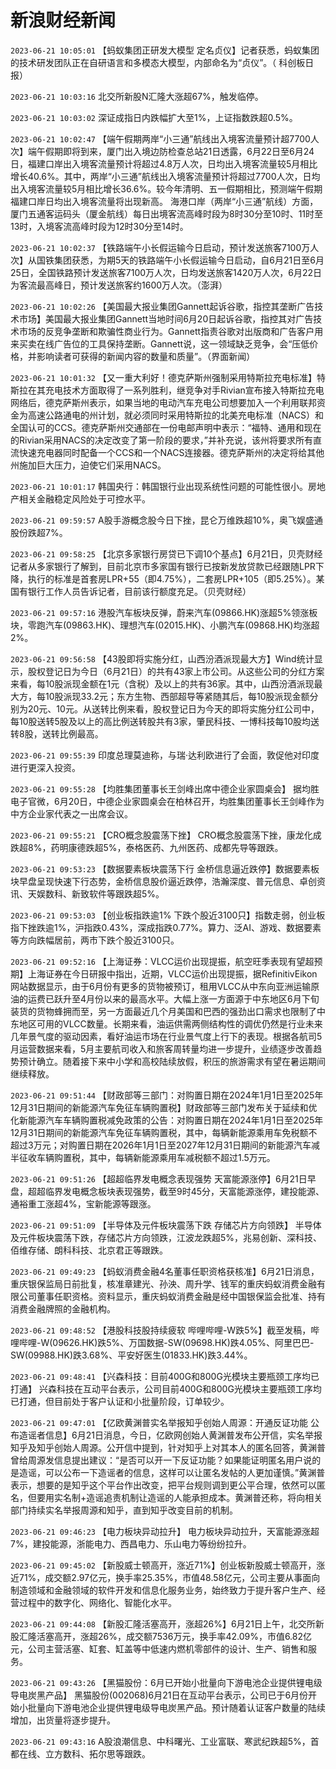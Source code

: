# 新浪财经新闻
`2023-06-21 10:05:01` 【蚂蚁集团正研发大模型 定名贞仪】记者获悉，蚂蚁集团的技术研发团队正在自研语言和多模态大模型，内部命名为“贞仪”。（ 科创板日报）

`2023-06-21 10:03:16` 北交所新股N汇隆大涨超67%，触发临停。

`2023-06-21 10:03:02` 深证成指日内跌幅扩大至1%，上证指数跌超0.5%。

`2023-06-21 10:02:47` 【端午假期两岸“小三通”航线出入境客流量预计超7700人次】端午假期即将到来，厦门出入境边防检查总站21日透露，6月22日至6月24日，福建口岸出入境客流量预计将超过4.8万人次，日均出入境客流量较5月相比增长40.6%。其中，两岸“小三通”航线出入境客流量预计将超过7700人次，日均出入境客流量较5月相比增长36.6%。较今年清明、五一假期相比，预测端午假期福建口岸日均出入境客流量将出现新高。 海港口岸（两岸“小三通”航线）方面，厦门五通客运码头（厦金航线）每日出境客流高峰时段为8时30分至10时、11时至13时，入境客流高峰时段为12时30分至14时。

`2023-06-21 10:02:37` 【铁路端午小长假运输今日启动，预计发送旅客7100万人次】从国铁集团获悉，为期5天的铁路端午小长假运输今日启动，自6月21日至6月25日，全国铁路预计发送旅客7100万人次，日均发送旅客1420万人次，6月22日为客流最高峰日，预计发送旅客约1600万人次。（澎湃）

`2023-06-21 10:02:26` 【美国最大报业集团Gannett起诉谷歌，指控其垄断广告技术市场】美国最大报业集团Gannett当地时间6月20日起诉谷歌，指控其对广告技术市场的反竞争垄断和欺骗性商业行为。Gannett指责谷歌对出版商和广告客户用来买卖在线广告位的工具保持垄断。Gannett说，这一领域缺乏竞争，会“压低价格，并影响读者可获得的新闻内容的数量和质量”。（界面新闻）

`2023-06-21 10:01:32` 【又一重大利好！德克萨斯州强制采用特斯拉充电标准】特斯拉在其充电技术方面取得了一系列胜利，继竞争对手Rivian宣布接入特斯拉充电网络后，德克萨斯州表示，如果当地的电动汽车充电公司想要加入一个利用联邦资金为高速公路通电的州计划，就必须同时采用特斯拉的北美充电标准（NACS）和全国认可的CCS。德克萨斯州交通部在一份电邮声明中表示：“福特、通用和现在的Rivian采用NACS的决定改变了第一阶段的要求，”并补充说，该州将要求所有直流快速充电器同时配备一个CCS和一个NACS连接器。德克萨斯州的决定将给其他州施加巨大压力，迫使它们采用NACS。

`2023-06-21 10:01:17` 韩国央行：韩国银行业出现系统性问题的可能性很小。房地产相关金融稳定风险处于可控水平。

`2023-06-21 09:59:57` A股手游概念股今日下挫，昆仑万维跌超10%，奥飞娱盛通股份跌超7%。

`2023-06-21 09:58:25` 【北京多家银行房贷已下调10个基点】6月21日，贝壳财经记者从多家银行了解到，目前北京市多家国有银行已按新发放贷款已经跟随LPR下降，执行的标准是首套房LPR+55（即4.75%），二套房LPR+105（即5.25%）。某国有银行工作人员告诉记者，目前该行额度充足。（贝壳财经）

`2023-06-21 09:57:16` 港股汽车板块反弹，蔚来汽车(09866.HK)涨超5%领涨板块，零跑汽车(09863.HK)、理想汽车(02015.HK)、小鹏汽车(09868.HK)均涨超2%。

`2023-06-21 09:56:58` 【43股即将实施分红，山西汾酒派现最大方】Wind统计显示，股权登记日为今日（6月21日）的共有43家上市公司。从这些公司的分红方案来看，每10股派现金额在1元（含税）及以上的共有36家。其中，山西汾酒派现最大方，每10股派现33.2元；东方生物、西部超导等紧随其后，每10股派现金额分别为20元、10元。从送转比例来看，股权登记日为今天的即将实施分红公司中，每10股送转5股及以上的高比例送转股共有3家，肇民科技、一博科技每10股均送转8股，送转比例最高。

`2023-06-21 09:55:39` 印度总理莫迪称，与瑞·达利欧进行了会面，敦促他对印度进行更深入投资。

`2023-06-21 09:55:28` 【均胜集团董事长王剑峰出席中德企业家圆桌会】 据均胜电子官微，6月20日，中德企业家圆桌会在柏林召开，均胜集团董事长王剑峰作为中方企业家代表之一出席会议。

`2023-06-21 09:55:21` 【CRO概念股震荡下挫】 CRO概念股震荡下挫，康龙化成跌超8%，药明康德跌超5%，泰格医药、九州医药、成都先导等跟跌。

`2023-06-21 09:53:23` 【数据要素板块震荡下行 金桥信息逼近跌停】数据要素板块早盘呈现快速下行态势，金桥信息股价逼近跌停，浩瀚深度、普元信息、卓创资讯、天娱数科、新致软件等跟跌超5%。

`2023-06-21 09:53:03` 【创业板指跌逾1% 下跌个股近3100只】指数走弱，创业板指下挫跌逾1%，沪指跌0.43%，深成指跌0.77%。算力、泛AI、游戏、数据要素等方向跌幅居前，两市下跌个股近3100只。

`2023-06-21 09:52:16` 【上海证券：VLCC运价出现提振，航空旺季表现有望超预期】上海证券在今日研报中指出，近期，VLCC运价出现提振，据RefinitivEikon网站数据显示，由于6月份有更多的货物被预订，租用VLCC从中东向亚洲运输原油的运费已跃升至4月份以来的最高水平。大幅上涨一方面源于中东地区6月下旬装货的货物蜂拥而至，另一方面最近几个月美国和巴西的强劲出口需求也限制了中东地区可用的VLCC数量。长期来看，油运供需两侧结构性的调优仍然是行业未来几年景气度的驱动因素，看好油运市场在行业景气度上行下的表现。根据各航司5月运营数据来看，5月主要航司收入和旅客周转量均进一步提升，业绩逐步改善趋势预计确立。随着接下来中小学和高校陆续放假，积压的旅游需求有望在暑运期间继续释放。

`2023-06-21 09:51:44` 【财政部等三部门：对购置日期在2024年1月1日至2025年12月31日期间的新能源汽车免征车辆购置税】财政部等三部门发布关于延续和优化新能源汽车车辆购置税减免政策的公告：对购置日期在2024年1月1日至2025年12月31日期间的新能源汽车免征车辆购置税，其中，每辆新能源乘用车免税额不超过3万元；对购置日期在2026年1月1日至2027年12月31日期间的新能源汽车减半征收车辆购置税，其中，每辆新能源乘用车减税额不超过1.5万元。

`2023-06-21 09:51:26` 【超超临界发电概念表现强势 天富能源涨停】6月21日早盘，超超临界发电概念板块表现强势，截至9时45分，天富能源涨停，建投能源、通裕重工涨超4%，宝新能源等跟涨。

`2023-06-21 09:51:09` 【半导体及元件板块震荡下跌 存储芯片方向领跌】 半导体及元件板块震荡下跌，存储芯片方向领跌，江波龙跌超5%，兆易创新、深科技、佰维存储、朗科科技、北京君正等跟跌。

`2023-06-21 09:49:23` 【蚂蚁消费金融4名董事任职资格获核准】6月21日消息，重庆银保监局日前批复，核准章建光、孙泱、周升学、钱军的重庆蚂蚁消费金融有限公司董事任职资格。资料显示，重庆蚂蚁消费金融是经中国银保监会批准、持有消费金融牌照的金融机构。

`2023-06-21 09:48:52` 【港股科技股持续疲软 哔哩哔哩-W跌5%】截至发稿，哔哩哔哩-W(09626.HK)跌5%、万国数据-SW(09698.HK)跌4.05%、阿里巴巴-SW(09988.HK)跌3.68%、平安好医生(01833.HK)跌3.44%。

`2023-06-21 09:48:41` 【兴森科技：目前400G和800G光模块主要瓶颈工序均已打通】 兴森科技在互动平台表示，公司目前400G和800G光模块主要瓶颈工序均已打通，但目前处于客户认证和小批量阶段，订单较少。

`2023-06-21 09:47:01` 【亿欧黄渊普实名举报知乎创始人周源：开通反证功能 公布造谣者信息】6月21日消息，今日，亿欧网创始人黄渊普发布公开信，实名举报知乎及知乎创始人周源。公开信中提到，针对知乎上对其本人的匿名回答，黄渊普曾给周源发信息提出建议：“是否可以开一下反证功能？如果能证明匿名用户说的是造谣，可以公布一下造谣者的信息，这样可以让匿名发帖的人更加谨慎。”黄渊普表示，想要的是知乎这个平台作出改变，把平台规则调到更公平合理，依然可以匿名，但要用实名制+造谣追责机制让造谣的人能承担成本。黄渊普还称，将向相关部门持续实名举报周源和知乎，直到知乎改变目前的机制。

`2023-06-21 09:46:23` 【电力板块异动拉升】 电力板块异动拉升，天富能源涨超7%，建投能源，浙能电力、西昌电力、乐山电力等纷纷拉升。

`2023-06-21 09:45:02` 【新股威士顿高开，涨近71%】创业板新股威士顿高开，涨近71%，成交额2.97亿元，换手率25.35%，市值48.58亿元，公司主要从事面向制造领域和金融领域的软件开发和信息化服务业务，始终致力于提升客户生产、经营过程中的数字化、网络化、智能化水平。

`2023-06-21 09:44:08` 【新股汇隆活塞高开，涨超26%】6月21日上午，北交所新股汇隆活塞高开，涨超26%，成交额7536万元，换手率42.09%，市值6.82亿元，公司主营活塞、缸套、缸盖等中低速内燃机零部件的设计、生产、销售和服务。

`2023-06-21 09:43:26` 【黑猫股份：6月已开始小批量向下游电池企业提供锂电级导电炭黑产品】 黑猫股份(002068)6月21日在互动平台表示，公司已于6月份开始小批量向下游电池企业提供锂电级导电炭黑产品。预计随着认证客户数量的陆续增加，出货量将逐步提升。

`2023-06-21 09:43:16` A股浪潮信息、中科曙光、工业富联、寒武纪跌超5%，首都在线、立方数科、拓尔思等跟跌。

